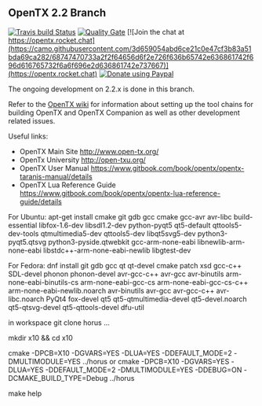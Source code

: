 ## OpenTX 2.2 Branch

[![Travis build Status](https://travis-ci.org/opentx/opentx.svg?branch=2.2)](https://travis-ci.org/opentx/opentx)
[![Quality Gate](https://sonarcloud.io/api/badges/gate?key=OpenTX:2.2)](https://sonarcloud.io/dashboard?id=OpenTX:2.2)
[![Join the chat at https://opentx.rocket.chat](https://camo.githubusercontent.com/3d659054abd6ce21c0e47cf3b83a51bda69ca282/68747470733a2f2f64656d6f2e726f636b65742e636861742f696d616765732f6a6f696e2d636861742e737667)](https://opentx.rocket.chat)
[![Donate using Paypal](https://img.shields.io/badge/paypal-donate-yellow.svg)](https://www.paypal.com/cgi-bin/webscr?cmd=_s-xclick&hosted_button_id=DJ9MASSKVW8WN)

The ongoing development on 2.2.x is done in this branch.

Refer to the [OpenTX wiki](https://github.com/opentx/opentx/wiki) for information about setting up the tool chains for building OpenTX and OpenTX Companion as well as other development related issues.

Useful links:
 * OpenTX Main Site http://www.open-tx.org/
 * OpenTx University http://open-txu.org/
 * OpenTX User Manual https://www.gitbook.com/book/opentx/opentx-taranis-manual/details
 * OpenTX Lua Reference Guide https://www.gitbook.com/book/opentx/opentx-lua-reference-guide/details

For Ubuntu:
apt-get install cmake git gdb gcc cmake gcc-avr avr-libc build-essential libfox-1.6-dev libsdl1.2-dev python-pyqt5 qt5-default qttools5-dev-tools qtmultimedia5-dev qttools5-dev libqt5svg5-dev python3-pyqt5.qtsvg python3-pyside.qtwebkit gcc-arm-none-eabi libnewlib-arm-none-eabi libstdc++-arm-none-eabi-newlib libgtest-dev

For Fedora:
dnf install git gdb gcc qt qt-devel cmake patch xsd gcc-c++ SDL-devel phonon phonon-devel avr-gcc-c++ avr-gcc avr-binutils arm-none-eabi-binutils-cs arm-none-eabi-gcc-cs arm-none-eabi-gcc-cs-c++ arm-none-eabi-newlib.noarch avr-binutils avr-gcc avr-gcc-c++ avr-libc.noarch PyQt4 fox-devel qt5 qt5-qtmultimedia-devel qt5-devel.noarch qt5-qtsvg-devel qt5-qttools-devel dfu-util

in workspace git clone horus ...

mkdir x10 && cd x10

cmake -DPCB=X10 -DGVARS=YES -DLUA=YES -DDEFAULT_MODE=2 -DMULTIMODULE=YES ../horus
or
cmake -DPCB=X10 -DGVARS=YES -DLUA=YES -DDEFAULT_MODE=2 -DMULTIMODULE=YES -DDEBUG=ON -DCMAKE_BUILD_TYPE=Debug ../horus

make help